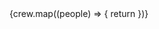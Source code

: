  <div className="slider-container">
        {crew.map((people) => {
          return <Card key={people.id} people={people} />
        })}
      </div>
